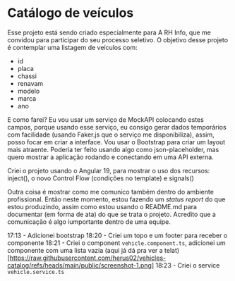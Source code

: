 # Catálogo de veículos

Esse projeto está sendo criado especialmente para A RH Info, que me convidou para participar do seu processo seletivo.
O objetivo desse projeto é contemplar uma listagem de veículos com:
- id
- placa
- chassi
- renavam
- modelo
- marca
- ano

E como farei? Eu vou usar um serviço de MockAPI colocando estes campos, porque usando esse serviço, eu consigo gerar dados temporários com facilidade (usando Faker.js que o serviço me disponibiliza), assim, posso focar em criar a interface. 
Vou usar o Bootstrap para criar um layout mais atraente.
Poderia ter feito usando algo como json-placeholder, mas quero mostrar a aplicação rodando e conectando em uma API externa.

Criei o projeto usando o Angular 19, para mostrar o uso dos recursos: inject(), o novo Control Flow (condições no template) e signals()

Outra coisa é mostrar como me comunico também dentro do ambiente profissional. Então neste momento, estou fazendo um _status report_ do que estou produzindo, assim como estou usando o README.md para documentar (em forma de ata) do que se trata o projeto. Acredito que a comunicação é algo iumportante dentro de uma equipe.

17:13 - Adicionei bootstrap
18:20 - Criei um topo e um footer para receber o componente
18:21 - Criei o component `vehicle.component.ts`, adicionei um componente com uma lista vazia (aqui já dá pra ver a telat) [https://raw.githubusercontent.com/herus02/vehicles-catalog/refs/heads/main/public/screenshot-1.png]
18:23 - Criei o service  `vehicle.service.ts`